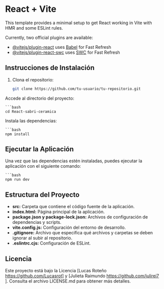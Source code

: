 # React + Vite

This template provides a minimal setup to get React working in Vite with HMR and some ESLint rules.

Currently, two official plugins are available:

- [@vitejs/plugin-react](https://github.com/vitejs/vite-plugin-react/blob/main/packages/plugin-react/README.md) uses [Babel](https://babeljs.io/) for Fast Refresh
- [@vitejs/plugin-react-swc](https://github.com/vitejs/vite-plugin-react-swc) uses [SWC](https://swc.rs/) for Fast Refresh

## Instrucciones de Instalación

1. Clona el repositorio:

    ```bash
    git clone https://github.com/tu-usuario/tu-repositorio.git

Accede al directorio del proyecto:

    ```bash
    cd React-sabri-ceramica

Instala las dependencias:

    ```bash
    npm install

## Ejecutar la Aplicación

Una vez que las dependencias estén instaladas, puedes ejecutar la aplicación con el siguiente comando:

    ```bash
    npm run dev

## Estructura del Proyecto

- **src:** Carpeta que contiene el código fuente de la aplicación.
- **index.html:** Página principal de la aplicación.
- **package.json y package-lock.json:** Archivos de configuración de dependencias y scripts.
- **vite.config.js:** Configuración del entorno de desarrollo.
- **.gitignore:** Archivo que especifica qué archivos y carpetas se deben ignorar al subir al repositorio.
- **.eslintrc.cjs:** Configuración de ESLint.

## Licencia

Este proyecto está bajo la Licencia [Lucas Roteño https://github.com/Lucasrot] y 
[Julieta Raimundo https://github.com/julirei7 ]. Consulta el archivo LICENSE.md para obtener más detalles.

```
